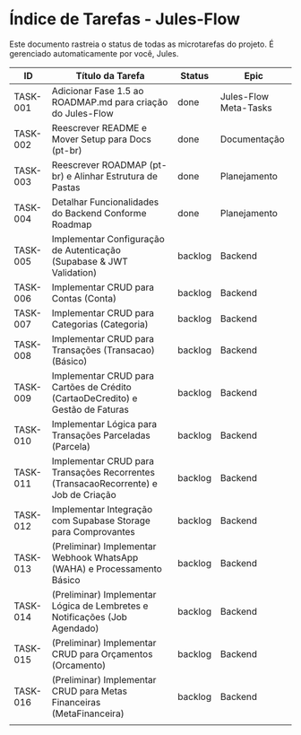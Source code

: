 # Índice de Tarefas - Jules-Flow

Este documento rastreia o status de todas as microtarefas do projeto. É gerenciado automaticamente por você, Jules.

| ID | Título da Tarefa | Status | Epic |
|----|------------------|--------|------|
| TASK-001 | Adicionar Fase 1.5 ao ROADMAP.md para criação do Jules-Flow | done | Jules-Flow Meta-Tasks |
| TASK-002 | Reescrever README e Mover Setup para Docs (pt-br) | done | Documentação |
| TASK-003 | Reescrever ROADMAP (pt-br) e Alinhar Estrutura de Pastas | done | Planejamento |
| TASK-004 | Detalhar Funcionalidades do Backend Conforme Roadmap | done | Planejamento |
| TASK-005 | Implementar Configuração de Autenticação (Supabase & JWT Validation) | backlog | Backend |
| TASK-006 | Implementar CRUD para Contas (Conta) | backlog | Backend |
| TASK-007 | Implementar CRUD para Categorias (Categoria) | backlog | Backend |
| TASK-008 | Implementar CRUD para Transações (Transacao) (Básico) | backlog | Backend |
| TASK-009 | Implementar CRUD para Cartões de Crédito (CartaoDeCredito) e Gestão de Faturas | backlog | Backend |
| TASK-010 | Implementar Lógica para Transações Parceladas (Parcela) | backlog | Backend |
| TASK-011 | Implementar CRUD para Transações Recorrentes (TransacaoRecorrente) e Job de Criação | backlog | Backend |
| TASK-012 | Implementar Integração com Supabase Storage para Comprovantes | backlog | Backend |
| TASK-013 | (Preliminar) Implementar Webhook WhatsApp (WAHA) e Processamento Básico | backlog | Backend |
| TASK-014 | (Preliminar) Implementar Lógica de Lembretes e Notificações (Job Agendado) | backlog | Backend |
| TASK-015 | (Preliminar) Implementar CRUD para Orçamentos (Orcamento) | backlog | Backend |
| TASK-016 | (Preliminar) Implementar CRUD para Metas Financeiras (MetaFinanceira) | backlog | Backend |
|    |                  |        |      |

